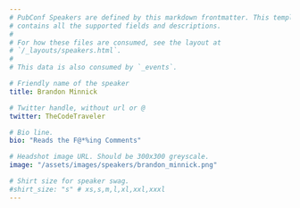 ```yaml
---
# PubConf Speakers are defined by this markdown frontmatter. This template
# contains all the supported fields and descriptions.
#
# For how these files are consumed, see the layout at
# `/_layouts/speakers.html`.
#
# This data is also consumed by `_events`.

# Friendly name of the speaker
title: Brandon Minnick

# Twitter handle, without url or @
twitter: TheCodeTraveler

# Bio line.
bio: "Reads the F@*%ing Comments"

# Headshot image URL. Should be 300x300 greyscale.
image: "/assets/images/speakers/brandon_minnick.png"

# Shirt size for speaker swag.
#shirt_size: "s" # xs,s,m,l,xl,xxl,xxxl
---
```

